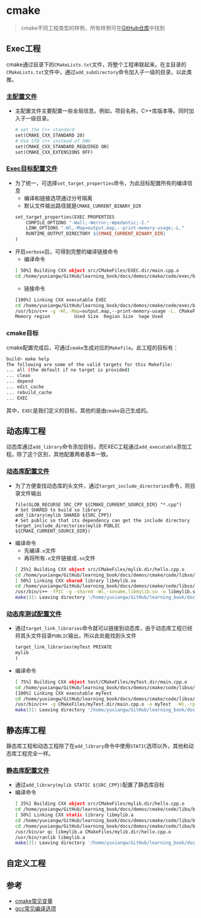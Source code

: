 # cmake

> cmake不同工程类型的样例，所有样例可在[GitHub仓库](https://github.com/LittleBee1024/learning_book/tree/main/docs/demos/cmake/code)中找到

## Exec工程
cmake通过目录下的`CMakeLists.txt`文件，将整个工程串联起来。在主目录的`CMakeLists.txt`文件中，通过`add_subdirectory`命令加入子一级的目录，以此类推。

### [主配置文件](./code/exec/CMakeLists.txt)
* 主配置文件主要配置一些全局信息。例如，项目名称，C++库版本等。同时加入子一级目录。
    ```makefile
    # set the C++ standard
    set(CMAKE_CXX_STANDARD 20)
    # Use STD c++ instead of GNU
    set(CMAKE_CXX_STANDARD_REQUIRED ON)
    set(CMAKE_CXX_EXTENSIONS OFF)
    ```
### [Exec目标配置文件](./code/exec/src/CMakeLists.txt)
* 为了统一，可选择`set_target_properties`命令，为此目标配置所有的编译信息
    * 编译和链接选项通过分号隔离
    * 默认文件输出路径就是`CMAKE_CURRENT_BINARY_DIR`
    ```makefile
    set_target_properties(EXEC PROPERTIES
        COMPILE_OPTIONS "-Wall;-Werror;-Wpedantic;-I."
        LINK_OPTIONS "-Wl,-Map=output.map,--print-memory-usage;-L."
        RUNTIME_OUTPUT_DIRECTORY ${CMAKE_CURRENT_BINARY_DIR}
    )
    ```
* 开启`verbose`后，可得到完整的编译链接命令
    * 编译命令
    ```bash
    [ 50%] Building CXX object src/CMakeFiles/EXEC.dir/main.cpp.o
    cd /home/yuxiangw/GitHub/learning_book/docs/demos/cmake/code/exec/build/src && /usr/bin/c++   -g -Wall -Werror -Wpedantic -I. -std=c++20 -MD -MT src/CMakeFiles/EXEC.dir/main.cpp.o -MF CMakeFiles/EXEC.dir/main.cpp.o.d -o CMakeFiles/EXEC.dir/main.cpp.o -c /home/yuxiangw/GitHub/learning_book/docs/demos/cmake/code/exec/src/main.cpp
    ```
    * 链接命令
    ```bash
    [100%] Linking CXX executable EXEC
    cd /home/yuxiangw/GitHub/learning_book/docs/demos/cmake/code/exec/build/src && /usr/bin/cmake -E cmake_link_script CMakeFiles/EXEC.dir/link.txt --verbose=1
    /usr/bin/c++ -g -Wl,-Map=output.map,--print-memory-usage -L. CMakeFiles/EXEC.dir/main.cpp.o -o EXEC 
    Memory region         Used Size  Region Size  %age Used
    ```

### cmake目标
cmake配置完成后，可通过`cmake`生成对应的`Makefile`。此工程的目标有：
```bash
build> make help
The following are some of the valid targets for this Makefile:
... all (the default if no target is provided)
... clean
... depend
... edit_cache
... rebuild_cache
... EXEC
```
其中，`EXEC`是我们定义的目标，其他的是由`cmake`自己生成的。

## 动态库工程
动态库通过`add_library`命令添加目标，而EXEC工程通过`add_executable`添加工程。除了这个区别，其他配置两者基本一致。

### [动态库配置文件](./code/libso/src/CMakeLists.txt)
* 为了方便查找动态库的头文件，通过`target_include_directories`命令，将目录文件输出
    ```
    file(GLOB_RECURSE SRC_CPP ${CMAKE_CURRENT_SOURCE_DIR} "*.cpp")
    # Set SHARED to build so library
    add_library(mylib SHARED ${SRC_CPP})
    # Set public so that its dependency can get the include directory
    target_include_directories(mylib PUBLIC ${CMAKE_CURRENT_SOURCE_DIR})
    ```
* 编译命令
    * 先编译`.o`文件
    * 再将所有`.o`文件链接成`.so`文件
    ```bash
    [ 25%] Building CXX object src/CMakeFiles/mylib.dir/hello.cpp.o
    cd /home/yuxiangw/GitHub/learning_book/docs/demos/cmake/code/libso/build/src && /usr/bin/c++ -Dmylib_EXPORTS -I/home/yuxiangw/GitHub/learning_book/docs/demos/cmake/code/libso/src -g -fPIC -std=c++20 -MD -MT src/CMakeFiles/mylib.dir/hello.cpp.o -MF CMakeFiles/mylib.dir/hello.cpp.o.d -o CMakeFiles/mylib.dir/hello.cpp.o -c /home/yuxiangw/GitHub/learning_book/docs/demos/cmake/code/libso/src/hello.cpp
    [ 50%] Linking CXX shared library libmylib.so
    cd /home/yuxiangw/GitHub/learning_book/docs/demos/cmake/code/libso/build/src && /usr/bin/cmake -E cmake_link_script CMakeFiles/mylib.dir/link.txt --verbose=1
    /usr/bin/c++ -fPIC -g -shared -Wl,-soname,libmylib.so -o libmylib.so CMakeFiles/mylib.dir/hello.cpp.o 
    make[3]: Leaving directory '/home/yuxiangw/GitHub/learning_book/docs/demos/cmake/code/libso/build'
    ```

### [动态库测试配置文件](./code/libso/test/CMakeLists.txt)
* 通过`target_link_libraries`命令就可以链接到动态库，由于动态库工程已经将其头文件目录`PUBLIC`输出，所以此处能找到头文件
    ```makefile
    target_link_libraries(myTest PRIVATE
    mylib
    )
    ```
* 编译命令
    ```bash
    [ 75%] Building CXX object test/CMakeFiles/myTest.dir/main.cpp.o
    cd /home/yuxiangw/GitHub/learning_book/docs/demos/cmake/code/libso/build/test && /usr/bin/c++  -I/home/yuxiangw/GitHub/learning_book/docs/demos/cmake/code/libso/src -g -std=c++20 -MD -MT test/CMakeFiles/myTest.dir/main.cpp.o -MF CMakeFiles/myTest.dir/main.cpp.o.d -o CMakeFiles/myTest.dir/main.cpp.o -c /home/yuxiangw/GitHub/learning_book/docs/demos/cmake/code/libso/test/main.cpp
    [100%] Linking CXX executable myTest
    cd /home/yuxiangw/GitHub/learning_book/docs/demos/cmake/code/libso/build/test && /usr/bin/cmake -E cmake_link_script CMakeFiles/myTest.dir/link.txt --verbose=1
    /usr/bin/c++ -g CMakeFiles/myTest.dir/main.cpp.o -o myTest  -Wl,-rpath,/home/yuxiangw/GitHub/learning_book/docs/demos/cmake/code/libso/build/src ../src/libmylib.so 
    make[3]: Leaving directory '/home/yuxiangw/GitHub/learning_book/docs/demos/cmake/code/libso/build'
    ```

## 静态库工程
静态库工程和动态工程除了在`add_library`命令中使用`STATIC`选项以外，其他和动态库工程完全一样。

### [静态库配置文件](./code/liba/src/CMakeLists.txt)
* 通过`add_library(mylib STATIC ${SRC_CPP})`配置了静态库目标
* 编译命令
    ```bash
    [ 25%] Building CXX object src/CMakeFiles/mylib.dir/hello.cpp.o
    cd /home/yuxiangw/GitHub/learning_book/docs/demos/cmake/code/liba/build/src && /usr/bin/c++  -I/home/yuxiangw/GitHub/learning_book/docs/demos/cmake/code/liba/src -g -std=c++20 -MD -MT src/CMakeFiles/mylib.dir/hello.cpp.o -MF CMakeFiles/mylib.dir/hello.cpp.o.d -o CMakeFiles/mylib.dir/hello.cpp.o -c /home/yuxiangw/GitHub/learning_book/docs/demos/cmake/code/liba/src/hello.cpp
    [ 50%] Linking CXX static library libmylib.a
    cd /home/yuxiangw/GitHub/learning_book/docs/demos/cmake/code/liba/build/src && /usr/bin/cmake -P CMakeFiles/mylib.dir/cmake_clean_target.cmake
    cd /home/yuxiangw/GitHub/learning_book/docs/demos/cmake/code/liba/build/src && /usr/bin/cmake -E cmake_link_script CMakeFiles/mylib.dir/link.txt --verbose=1
    /usr/bin/ar qc libmylib.a CMakeFiles/mylib.dir/hello.cpp.o
    /usr/bin/ranlib libmylib.a
    make[3]: Leaving directory '/home/yuxiangw/GitHub/learning_book/docs/demos/cmake/code/liba/build'
    ```

## 自定义工程

## 参考
* [cmake常见变量](https://gitlab.kitware.com/cmake/community/-/wikis/doc/cmake/Useful-Variables)
* [gcc常见编译选项](https://caiorss.github.io/C-Cpp-Notes/compiler-flags-options.html)